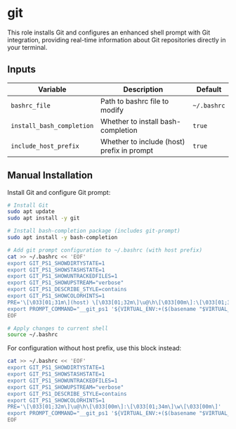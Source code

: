 # git

This role installs Git and configures an enhanced shell prompt with Git integration, providing real-time information about Git repositories directly in your terminal.

## Inputs

| Variable                  | Description                                | Default     |
| ------------------------- | ------------------------------------------ | ----------- |
| `bashrc_file`             | Path to bashrc file to modify              | `~/.bashrc` |
| `install_bash_completion` | Whether to install bash-completion         | `true`      |
| `include_host_prefix`     | Whether to include (host) prefix in prompt | `true`      |

## Manual Installation

Install Git and configure Git prompt:

```bash
# Install Git
sudo apt update
sudo apt install -y git

# Install bash-completion package (includes git-prompt)
sudo apt install -y bash-completion

# Add git prompt configuration to ~/.bashrc (with host prefix)
cat >> ~/.bashrc << 'EOF'
export GIT_PS1_SHOWDIRTYSTATE=1
export GIT_PS1_SHOWSTASHSTATE=1
export GIT_PS1_SHOWUNTRACKEDFILES=1
export GIT_PS1_SHOWUPSTREAM="verbose"
export GIT_PS1_DESCRIBE_STYLE=contains
export GIT_PS1_SHOWCOLORHINTS=1
PRE='\[\033[01;31m\](host) \[\033[01;32m\]\u@\h\[\033[00m\]:\[\033[01;34m\]\w\[\033[00m\]'
export PROMPT_COMMAND="__git_ps1 '${VIRTUAL_ENV:+($(basename "$VIRTUAL_ENV")) }$PRE' '$ '"
EOF

# Apply changes to current shell
source ~/.bashrc
```

For configuration without host prefix, use this block instead:

```bash
cat >> ~/.bashrc << 'EOF'
export GIT_PS1_SHOWDIRTYSTATE=1
export GIT_PS1_SHOWSTASHSTATE=1
export GIT_PS1_SHOWUNTRACKEDFILES=1
export GIT_PS1_SHOWUPSTREAM="verbose"
export GIT_PS1_DESCRIBE_STYLE=contains
export GIT_PS1_SHOWCOLORHINTS=1
PRE='\[\033[01;32m\]\u@\h\[\033[00m\]:\[\033[01;34m\]\w\[\033[00m\]'
export PROMPT_COMMAND="__git_ps1 '${VIRTUAL_ENV:+($(basename "$VIRTUAL_ENV")) }$PRE' '$ '"
EOF
```
